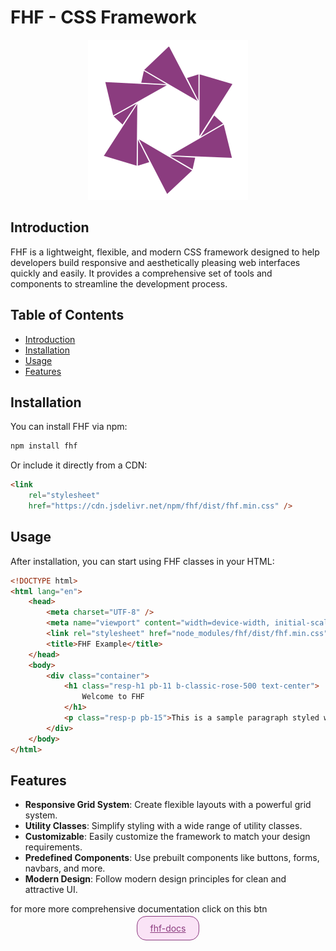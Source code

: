 # FHF - CSS Framework

<p style="text-align:center">
	<img src="./fhf-logo.svg" alt="logo" />
</p>

## Introduction

FHF is a lightweight, flexible, and modern CSS framework designed to help developers build responsive and aesthetically pleasing web interfaces quickly and easily. It provides a comprehensive set of tools and components to streamline the development process.

## Table of Contents

- [Introduction](#introduction)
- [Installation](#installation)
- [Usage](#usage)
- [Features](#features)

## Installation

You can install FHF via npm:

```bash
npm install fhf
```

Or include it directly from a CDN:

```html
<link
	rel="stylesheet"
	href="https://cdn.jsdelivr.net/npm/fhf/dist/fhf.min.css" />
```

## Usage

After installation, you can start using FHF classes in your HTML:

```html
<!DOCTYPE html>
<html lang="en">
	<head>
		<meta charset="UTF-8" />
		<meta name="viewport" content="width=device-width, initial-scale=1.0" />
		<link rel="stylesheet" href="node_modules/fhf/dist/fhf.min.css" />
		<title>FHF Example</title>
	</head>
	<body>
		<div class="container">
			<h1 class="resp-h1 pb-11 b-classic-rose-500 text-center">
				Welcome to FHF
			</h1>
			<p class="resp-p pb-15">This is a sample paragraph styled with FHF.</p>
		</div>
	</body>
</html>
```

## Features

- **Responsive Grid System**: Create flexible layouts with a powerful grid system.
- **Utility Classes**: Simplify styling with a wide range of utility classes.
- **Customizable**: Easily customize the framework to match your design requirements.
- **Predefined Components**: Use prebuilt components like buttons, forms, navbars, and more.
- **Modern Design**: Follow modern design principles for clean and attractive UI.

for more more comprehensive documentation click on this btn

<p style="text-align:center">
	<a style="color:#8B3C7F ; background: #fae3f6 ; padding: 10px 20px ; border-radius: 15px ; border: 1px solid #8B3C7F" href="https://fhf-docs-v2.web.app/">fhf-docs<a>
</p>
